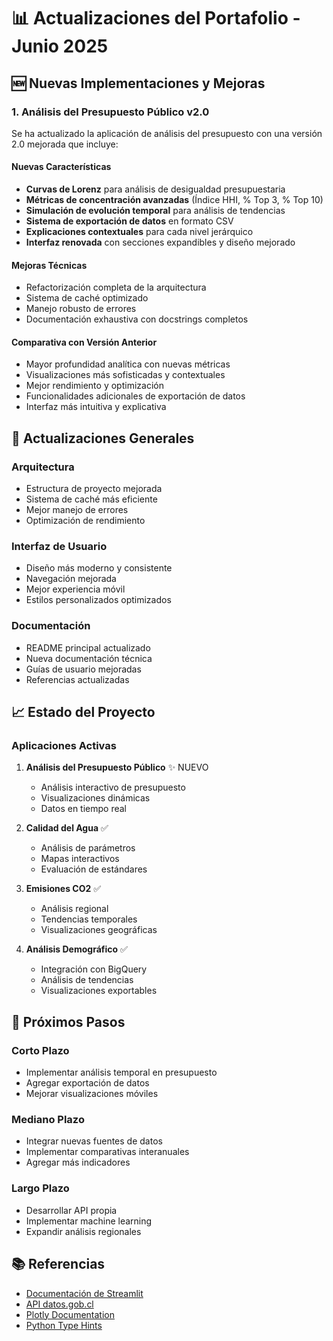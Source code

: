 # 📊 Actualizaciones del Portafolio - Junio 2025

## 🆕 Nuevas Implementaciones y Mejoras

### 1. Análisis del Presupuesto Público v2.0
Se ha actualizado la aplicación de análisis del presupuesto con una versión 2.0 mejorada que incluye:

#### Nuevas Características 
- **Curvas de Lorenz** para análisis de desigualdad presupuestaria
- **Métricas de concentración avanzadas** (Índice HHI, % Top 3, % Top 10)
- **Simulación de evolución temporal** para análisis de tendencias
- **Sistema de exportación de datos** en formato CSV
- **Explicaciones contextuales** para cada nivel jerárquico
- **Interfaz renovada** con secciones expandibles y diseño mejorado

#### Mejoras Técnicas
- Refactorización completa de la arquitectura
- Sistema de caché optimizado
- Manejo robusto de errores
- Documentación exhaustiva con docstrings completos

#### Comparativa con Versión Anterior
- Mayor profundidad analítica con nuevas métricas
- Visualizaciones más sofisticadas y contextuales
- Mejor rendimiento y optimización
- Funcionalidades adicionales de exportación de datos
- Interfaz más intuitiva y explicativa

## 🔄 Actualizaciones Generales

### Arquitectura
- Estructura de proyecto mejorada
- Sistema de caché más eficiente
- Mejor manejo de errores
- Optimización de rendimiento

### Interfaz de Usuario
- Diseño más moderno y consistente
- Navegación mejorada
- Mejor experiencia móvil
- Estilos personalizados optimizados

### Documentación
- README principal actualizado
- Nueva documentación técnica
- Guías de usuario mejoradas
- Referencias actualizadas

## 📈 Estado del Proyecto

### Aplicaciones Activas
1. **Análisis del Presupuesto Público** ✨ NUEVO
   - Análisis interactivo de presupuesto
   - Visualizaciones dinámicas
   - Datos en tiempo real

2. **Calidad del Agua** ✅
   - Análisis de parámetros
   - Mapas interactivos
   - Evaluación de estándares

3. **Emisiones CO2** ✅
   - Análisis regional
   - Tendencias temporales
   - Visualizaciones geográficas

4. **Análisis Demográfico** ✅
   - Integración con BigQuery
   - Análisis de tendencias
   - Visualizaciones exportables

## 🎯 Próximos Pasos

### Corto Plazo
- Implementar análisis temporal en presupuesto
- Agregar exportación de datos
- Mejorar visualizaciones móviles

### Mediano Plazo
- Integrar nuevas fuentes de datos
- Implementar comparativas interanuales
- Agregar más indicadores

### Largo Plazo
- Desarrollar API propia
- Implementar machine learning
- Expandir análisis regionales

## 📚 Referencias
- [Documentación de Streamlit](https://docs.streamlit.io/)
- [API datos.gob.cl](https://datos.gob.cl/)
- [Plotly Documentation](https://plotly.com/python/)
- [Python Type Hints](https://docs.python.org/3/library/typing.html)
